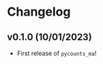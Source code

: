 # Changelog

<!--next-version-placeholder-->

## v0.1.0 (10/01/2023)

- First release of `pycounts_ma`!